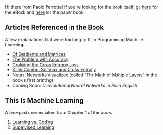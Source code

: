 Hi there from Paolo Perrotta! If you're looking for the book itself, go [here](https://pragprog.com/book/pplearn/programming-machine-learning)  for the eBook and [here](https://www.amazon.com/gp/product/1680506609/ref=as_li_qf_asin_il_tl?ie=UTF8&tag=ductyp-20&creative=9325&linkCode=as2&creativeASIN=1680506609&linkId=21357a11b4a7bc9be95476540d1d3a09) for the paper book.

## Articles Referenced in the Book

A few explanations that were too long to fit in Programming Machine Learning.

* [Of Gradients and Matrices](https://medium.com/@nusco/of-gradients-and-matrices-1b19de65e5cd)
* [The Problem with Accuracy](https://medium.com/@nusco/the-problem-with-accuracy-3670891b908e)
* [Grokking the Cross Entropy Loss](https://medium.com/@nusco/grokking-the-cross-entropy-loss-cda6eb9ec307)
* [Killer Combo: Softmax and Cross Entropy](https://medium.com/@nusco/killer-combo-softmax-and-cross-entropy-5907442f60ba)
* [Neural Networks Visualized](https://nusco.medium.com/neural-networks-visualized-6cc657f9d7c5) (called “The Math of Multiple Layers” in the book's first printing)
* Coming Soon: _Convolutional Neural Networks in Plain English_

## This Is Machine Learning

A two-posts series taken from Chapter 1 of the book.

1. [Learning vs. Coding](https://medium.com/@nusco/this-is-machine-learning-part-1-learning-vs-coding-789343df1e30)
2. [Supervised Learning](https://medium.com/@nusco/this-is-machine-learning-part-2-supervised-learning-94a0c6f5f33a)
